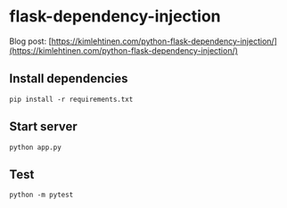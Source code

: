 # flask-dependency-injection

Blog post: [https://kimlehtinen.com/python-flask-dependency-injection/](https://kimlehtinen.com/python-flask-dependency-injection/)

## Install dependencies
```
pip install -r requirements.txt
```

## Start server
```
python app.py
```

## Test
```
python -m pytest
```
